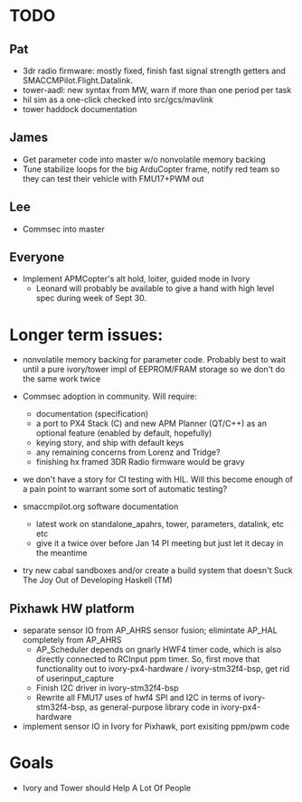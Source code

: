 # TODO

## Pat

- 3dr radio firmware: mostly fixed, finish fast signal strength
  getters and SMACCMPilot.Flight.Datalink.
- tower-aadl: new syntax from MW, warn if more than one period per task
- hil sim as a one-click checked into src/gcs/mavlink
- tower haddock documentation

## James

- Get parameter code into master w/o nonvolatile memory backing
- Tune stabilize loops for the big ArduCopter frame, notify
  red team so they can test their vehicle with FMU17+PWM out

## Lee

- Commsec into master

## Everyone

- Implement APMCopter's alt hold, loiter, guided mode in Ivory
  - Leonard will probably be available to give a hand with high level spec
    during week of Sept 30.

# Longer term issues:

- nonvolatile memory backing for parameter code. Probably best to wait until
  a pure ivory/tower impl of EEPROM/FRAM storage so we don't do the same work
  twice

- Commsec adoption in community. Will require:
    - documentation (specification)
    - a port to PX4 Stack (C) and new APM Planner (QT/C++) as an optional
      feature (enabled by default, hopefully)
    - keying story, and ship with default keys
    - any remaining concerns from Lorenz and Tridge?
    - finishing hx framed 3DR Radio firmware would be gravy

- we don't have a story for CI testing with HIL. Will this become enough of a
  pain point to warrant some sort of automatic testing?

- smaccmpilot.org software documentation
    - latest work on standalone_apahrs, tower, parameters, datalink, etc etc
    - give it a twice over before Jan 14 PI meeting but just let it decay in the meantime

- try new cabal sandboxes and/or create a build system that doesn't Suck The Joy
  Out of Developing Haskell (TM)

## Pixhawk HW platform
- separate sensor IO from AP_AHRS sensor fusion; elimintate AP_HAL completely from AP_AHRS
    - AP_Scheduler depends on gnarly HWF4 timer code, which is also directly
      connected to RCInput ppm timer. So, first move that functionality out
      to ivory-px4-hardware / ivory-stm32f4-bsp, get rid of userinput_capture
    - Finish I2C driver in ivory-stm32f4-bsp
    - Rewrite all FMU17 uses of hwf4 SPI and I2C in terms of
      ivory-stm32f4-bsp, as general-purpose library code in ivory-px4-hardware
- implement sensor IO in Ivory for Pixhawk, port exisiting ppm/pwm code

# Goals

- Ivory and Tower should Help A Lot Of People


